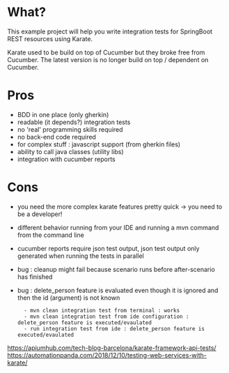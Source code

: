 # What?

This example project will help you write integration tests for SpringBoot REST resources using Karate.

Karate used to be build on top of Cucumber but they broke free from Cucumber. The latest version is no
longer build on top / dependent on Cucumber.

# Pros

- BDD in one place (only gherkin)
- readable (it depends?) integration tests
- no 'real' programming skills required
- no back-end code required
- for complex stuff : javascript support (from gherkin files)
- ability to call java classes (utility libs)
- integration with cucumber reports

# Cons

- you need the more complex karate features pretty quick -> you need to be a developer!
- different behavior running from your IDE and running a mvn command from the command line
- cucumber reports require json test output, json test output only generated when running the tests in parallel 

- bug : cleanup might fail because scenario runs before after-scenario has finished
- bug : delete_person feature is evaluated even though it is ignored and then the id (argument) is not known

        - mvn clean integration test from terminal : works
        - mvn clean integration test from ide configuration : delete_person feature is executed/evaulated
        - run integration test from ide : delete_person feature is executed/evaulated
        
        
        
        
        
        
https://apiumhub.com/tech-blog-barcelona/karate-framework-api-tests/
https://automationpanda.com/2018/12/10/testing-web-services-with-karate/


